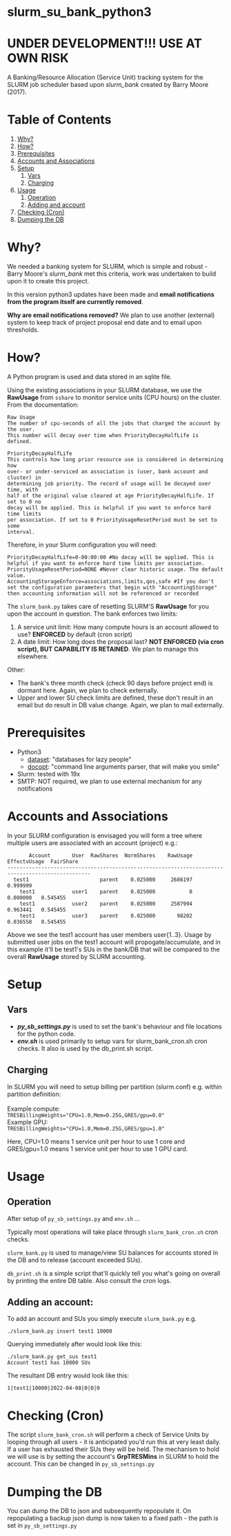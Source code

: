 # slurm_su_bank_python3

# UNDER DEVELOPMENT!!! USE AT OWN RISK

A Banking/Resource Allocation (Service Unit) tracking system for the SLURM job scheduler based upon <i>slurm_bank</i> created by Barry Moore (2017).


# Table of Contents
1. [Why?](#why)
2. [How?](#how)
3. [Prerequisites](#prerequisites)
4. [Accounts and Associations](#accounts-and-associations)
5. [Setup](#setup)
   1. [Vars](#vars)
   2. [Charging](#charging)
6. [Usage](#usage)
   1. [Operation](#operation)
   2. [Adding and account](#adding-an-account)
7. [Checking (Cron)](#checking-cron)
8. [Dumping the DB](#dumping-the-db)


# Why?

We needed a banking system for SLURM, which is simple and robust - Barry Moore's <i>slurm_bank</i> met this criteria, work was undertaken to build upon it to create this project.

In this version python3 updates have been made and <b>email notifications from the program itself are currently removed</b>.

<b>Why are email notifications removed?</b> We plan to use another (external) system to keep track of project proposal end date and to email upon thresholds.


# How?

A Python program is used and data stored in an sqlite file.

Using the existing associations in your SLURM database, we use the <b>RawUsage</b>
from `sshare` to monitor service units (CPU hours) on the cluster. From the documentation:

``` text
Raw Usage
The number of cpu-seconds of all the jobs that charged the account by the user.
This number will decay over time when PriorityDecayHalfLife is defined.

PriorityDecayHalfLife
This controls how long prior resource use is considered in determining how
over- or under-serviced an association is (user, bank account and cluster) in
determining job priority. The record of usage will be decayed over time, with
half of the original value cleared at age PriorityDecayHalfLife. If set to 0 no
decay will be applied. This is helpful if you want to enforce hard time limits
per association. If set to 0 PriorityUsageResetPeriod must be set to some
interval.
```

Therefore, in your Slurm configuration you will need:

``` text
PriorityDecayHalfLife=0-00:00:00 #No decay will be applied. This is helpful if you want to enforce hard time limits per association.
PriorityUsageResetPeriod=NONE #Never clear historic usage. The default value.
AccountingStorageEnforce=associations,limits,qos,safe #If you don't set the configuration parameters that begin with "AccountingStorage" then accounting information will not be referenced or recorded
```

The `slurm_bank.py` takes care of resetting SLURM'S <b>RawUsage</b> for you upon the account in question. The bank enforces
two limits:

1. A service unit limit: How many compute hours is an account allowed
   to use? <b>ENFORCED</b> by default (cron script)
2. A date limit: How long does the proposal last? <b>NOT ENFORCED (via cron script), BUT CAPABILITY IS RETAINED</b>. We plan to manage this elsewhere.

Other:

- The bank's three month check (check 90 days before project end) is dormant here. Again, we plan to check externally. 
- Upper and lower SU check limits are defined, these don't result in an email but do result in DB value change. Again, we plan to mail externally.


# Prerequisites

- Python3
    - [dataset](https://dataset.readthedocs.io/en/latest/): "databases for lazy people"
    - [docopt](http://docopt.org): "command line arguments parser, that will make you smile"
- Slurm: tested with 19x
- SMTP: NOT required, we plan to use external mechanism for any notifications

# Accounts and Associations 


In your SLURM configuration is envisaged you will form a tree where multiple users are associated with an account (project) e.g.:
```
       Account       User  RawShares  NormShares    RawUsage  EffectvUsage  FairShare 
-------------------------------------------------------------------------------------------------
  test1                       parent    0.025000     2686197      0.999999            
    test1            user1    parent    0.025000           0      0.000000   0.545455 
    test1            user2    parent    0.025000     2587994      0.963441   0.545455 
    test1            user3    parent    0.025000       98202      0.036558   0.545455 
```
Above we see the test1 account has user members user{1..3}. Usage by submitted user jobs on the test1 account will propogate/accumulate, and in this example it'll be test1's SUs in the bank/DB that will be compared to the overall <b>RawUsage</b> stored by SLURM accounting.

# Setup

## Vars

- <b><i>py_sb_settings.py</i></b> is used to set the bank's behaviour and file locations for the python code.
- <b><i>env.sh</i></b> is used primarily to setup vars for slurm_bank_cron.sh cron checks. It also is used by the db_print.sh script.

## Charging

In SLURM you will need to setup billing per partition (slurm.conf) e.g. within partition definition:
<br><br>
Example compute:<br>
```TRESBillingWeights="CPU=1.0,Mem=0.25G,GRES/gpu=0.0"```<br>
Example GPU:<br>
```TRESBillingWeights="CPU=1.0,Mem=0.25G,GRES/gpu=1.0"```

Here, CPU=1.0 means 1 service unit per hour to use 1 core and GRES/gpu=1.0 means 1 service unit per hour to use 1 GPU card.

# Usage

## Operation

After setup of ```py_sb_settings.py``` and ```env.sh``` ...

Typically most operations will take place through ```slurm_bank_cron.sh``` cron checks.

```slurm_bank.py``` is used to manage/view SU balances for accounts stored in the DB and to release (account exceeded SUs).

```db_print.sh``` is a simple script that'll quickly tell you what's going on overall by printing the entire DB table. Also consult the cron logs.


## Adding an account:

To add an account and SUs you simply execute ```slurm_bank.py``` e.g.

```
./slurm_bank.py insert test1 10000
```

Querying immediately after would look like this:

```
./slurm_bank.py get_sus test1
Account test1 has 10000 SUs
```

The resultant DB entry would look like this:<br>

```1|test1|10000|2022-04-08|0|0|0```


# Checking (Cron)

The script ```slurm_bank_cron.sh``` will perform a check of Service Units by looping through all users - it is anticipated you'd run this at very least daily. If a user has exhausted their SUs they will be held. The mechanism to hold we will use is by setting the account's <b>GrpTRESMins</b> in SLURM to hold the account. This can be changed in ```py_sb_settings.py```

# Dumping the DB

You can dump the DB to json and subsequently repopulate it. On repopulating a backup json dump is now taken to a fixed path - the path is set in ```py_sb_settings.py```
